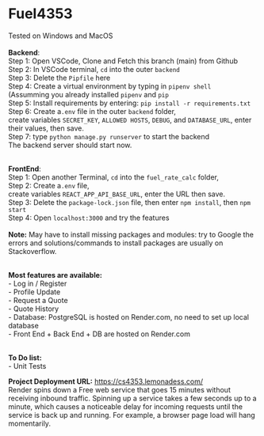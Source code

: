 # Fuel4353
Tested on Windows and MacOS<br><br>
**Backend**:<br>
Step 1: Open VSCode, Clone and Fetch this branch (main) from Github<br>
Step 2: In VSCode terminal, ```cd``` into the outer ```backend``` <br>
Step 3: Delete the ```Pipfile``` here<br>
Step 4: Create a virtual environment by typing in ```pipenv shell```<br>
(Assumming you already installed ```pipenv``` and ```pip```<br>
Step 5: Install requirements by entering: ```pip install -r requirements.txt```<br>
Step 6: Create a```.env``` file in the outer ```backend``` folder, <br>create variables ```SECRET_KEY```, ```ALLOWED HOSTS```, ```DEBUG```, and ```DATABASE_URL```, enter their values, then save.<br>
Step 7: type ```python manage.py runserver``` to start the backend<br>
The backend server should start now.<br><br>

**FrontEnd**:<br>
Step 1: Open another Terminal, ```cd``` into the ```fuel_rate_calc``` folder,<br> 
Step 2: Create a```.env``` file, <br>create variables ```REACT_APP_API_BASE_URL```, enter the URL then save.<br>
Step 3: Delete the ```package-lock.json``` file, then enter ```npm install```, then ```npm start```<br>
Step 4: Open ```localhost:3000``` and try the features<br><br>
**Note:** May have to install missing packages and modules: try to Google the errors and solutions/commands to install packages are usually on Stackoverflow.
<br><br>

**Most features are available:**<br>
    - Log in / Register <br>
    - Profile Update <br>
    - Request a Quote <br>
    - Quote History <br>
    - Database: PostgreSQL is hosted on Render.com, no need to set up local database<br>
    - Front End + Back End + DB are hosted on Render.com<br><br>

**To Do list:**<br>
    - Unit Tests<br>

**Project Deployment URL:** https://cs4353.lemonadess.com/<br>
Render spins down a Free web service that goes 15 minutes without receiving inbound traffic. Spinning up a service takes a few seconds up to a minute, which causes a noticeable delay for incoming requests until the service is back up and running. For example, a browser page load will hang momentarily.
